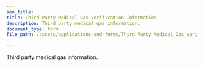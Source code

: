 ```yaml
---
seo_title: 
title: Third Party Medical Gas Verification Information
description: Third party medical gas information.
document_type: form
file_path: /assets/applications-and-forms/Third_Party_Medical_Gas_Verification.pdf

---
```

Third party medical gas information.
